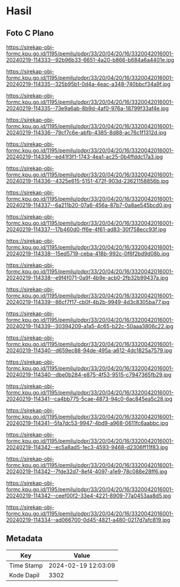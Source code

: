 # Hasil

## Foto C Plano

https://sirekap-obj-formc.kpu.go.id/1195/pemilu/pdpr/33/20/04/20/16/3320042016001-20240219-114333--92b96b33-6651-4a20-b866-b684a6a4401e.jpg

https://sirekap-obj-formc.kpu.go.id/1195/pemilu/pdpr/33/20/04/20/16/3320042016001-20240219-114335--325b95b1-0d4a-4eac-a348-740bbcf34a9f.jpg

https://sirekap-obj-formc.kpu.go.id/1195/pemilu/pdpr/33/20/04/20/16/3320042016001-20240219-114335--73e9a6ab-8b9d-4af0-976a-18799f33af4e.jpg

https://sirekap-obj-formc.kpu.go.id/1195/pemilu/pdpr/33/20/04/20/16/3320042016001-20240219-114336--79cf7c6e-abfb-4385-8d88-ac76c1f1312d.jpg

https://sirekap-obj-formc.kpu.go.id/1195/pemilu/pdpr/33/20/04/20/16/3320042016001-20240219-114336--ed41f3f1-1743-4ea1-ac25-0b4ffddc17a3.jpg

https://sirekap-obj-formc.kpu.go.id/1195/pemilu/pdpr/33/20/04/20/16/3320042016001-20240219-114336--4325e615-5151-472f-903d-23621158856b.jpg

https://sirekap-obj-formc.kpu.go.id/1195/pemilu/pdpr/33/20/04/20/16/3320042016001-20240219-114337--6a211b20-07a6-456a-87b7-0a8ae545bcd0.jpg

https://sirekap-obj-formc.kpu.go.id/1195/pemilu/pdpr/33/20/04/20/16/3320042016001-20240219-114337--17b460d0-ff6e-4f61-ad83-30f758ecc93f.jpg

https://sirekap-obj-formc.kpu.go.id/1195/pemilu/pdpr/33/20/04/20/16/3320042016001-20240219-114338--15ed5719-ceba-418b-992c-0f6f2bd9d08b.jpg

https://sirekap-obj-formc.kpu.go.id/1195/pemilu/pdpr/33/20/04/20/16/3320042016001-20240219-114338--e9f4f071-0a9f-4b9e-acb0-2fb32b99437a.jpg

https://sirekap-obj-formc.kpu.go.id/1195/pemilu/pdpr/33/20/04/20/16/3320042016001-20240219-114339--86cf7f17-cb0f-4b2b-9949-4d3c8305ba77.jpg

https://sirekap-obj-formc.kpu.go.id/1195/pemilu/pdpr/33/20/04/20/16/3320042016001-20240219-114339--30394209-a1a5-4c65-b22c-50aaa3806c22.jpg

https://sirekap-obj-formc.kpu.go.id/1195/pemilu/pdpr/33/20/04/20/16/3320042016001-20240219-114340--d659ec88-94de-495a-a612-4dc1825a7579.jpg

https://sirekap-obj-formc.kpu.go.id/1195/pemilu/pdpr/33/20/04/20/16/3320042016001-20240219-114340--dbe0b284-e875-4f53-9515-c7947365fb29.jpg

https://sirekap-obj-formc.kpu.go.id/1195/pemilu/pdpr/33/20/04/20/16/3320042016001-20240219-114341--ca4bb775-5cae-4873-94c0-6ac845ea5c28.jpg

https://sirekap-obj-formc.kpu.go.id/1195/pemilu/pdpr/33/20/04/20/16/3320042016001-20240219-114341--5fa7dc53-9947-4bd9-a968-0611fc6aabbc.jpg

https://sirekap-obj-formc.kpu.go.id/1195/pemilu/pdpr/33/20/04/20/16/3320042016001-20240219-114342--ec5a8ad5-1ec3-4593-9468-d2306ff11f83.jpg

https://sirekap-obj-formc.kpu.go.id/1195/pemilu/pdpr/33/20/04/20/16/3320042016001-20240219-114342--7fde32d7-8ef4-4097-a1e9-78c088e28ff6.jpg

https://sirekap-obj-formc.kpu.go.id/1195/pemilu/pdpr/33/20/04/20/16/3320042016001-20240219-114342--ceef00f2-33e4-4221-8909-77a0453aa8d5.jpg

https://sirekap-obj-formc.kpu.go.id/1195/pemilu/pdpr/33/20/04/20/16/3320042016001-20240219-114334--ad066700-0d45-4821-a480-0217d7afc819.jpg


## Metadata

| Key        | Value               |
| ---------- | ------------------- |
| Time Stamp | 2024-02-19 12:03:09 |
| Kode Dapil | 3302                |



